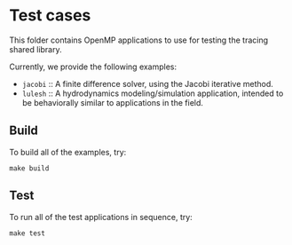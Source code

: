 # Test cases

This folder contains OpenMP applications to use for testing the tracing shared library.

Currently, we provide the following examples:

 - `jacobi` :: A finite difference solver, using the Jacobi iterative method.
 - `lulesh` :: A hydrodynamics modeling/simulation application, intended to be behaviorally similar to applications in the field.


## Build

To build all of the examples, try:

    make build


## Test

To run all of the test applications in sequence, try:

    make test
